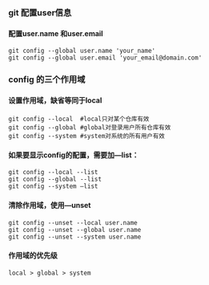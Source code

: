 ### git 配置user信息
#### 配置user.name 和user.email   
```shell
git config --global user.name 'your_name'
git config --global user.email 'your_email@domain.com'
```
### config 的三个作用域
#### 设置作用域，缺省等同于local  
```shell
git config --local	#local只对某个仓库有效
git config --global	#global对登录用户所有仓库有效
git config --system	#system对系统的所有用户有效
```
#### 如果要显示config的配置，需要加—list：
```shell
git config --local --list
git config --global --list
git config --system —list
```
#### 清除作用域，使用—unset
```shell
git config --unset --local user.name
git config --unset --global user.name
git config --unset --system user.name
```
#### 作用域的优先级
`local > global > system`